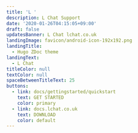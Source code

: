 ```yaml
---
title: 'L '
description: L Chat Support
date: '2020-01-26T04:15:05+09:00'
draft: false
updatesBanner: L Chat lchat.co.uk
landingImage: favicon/android-icon-192x192.png
landingTitle:
  - Hugo ZDoc theme
landingText:
  - L Chat
titleColor: null
textColor: null
spaceBetweenTitleText: 25
buttons:
  - link: docs/gettingstarted/quickstart
    text: GET STARTED
    color: primary
  - link: docs.lchat.co.uk
    text: DOWNLOAD
    color: default
---
```


